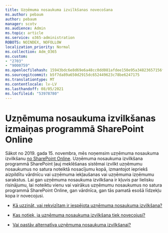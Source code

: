 ```yaml
---
title: Uzņēmuma nosaukuma izvilkšanas novecošana
ms.author: pebaum
author: pebaum
manager: scotv
ms.audience: Admin
ms.topic: article
ms.service: o365-administration
ROBOTS: NOINDEX, NOFOLLOW
localization_priority: Normal
ms.collection: Adm_O365
ms.custom:
- "2703"
- "9000759"
ms.openlocfilehash: 15943bdc6e8d69e6a48cc0dd081afdee150e95a34823657156fd9abe111824d5
ms.sourcegitcommit: b5f7da89a650d2915dc652449623c78be6247175
ms.translationtype: MT
ms.contentlocale: lv-LV
ms.lasthandoff: 08/05/2021
ms.locfileid: "53978780"
---
```

# <a name="changes-to-company-name-extraction-in-sharepoint-online"></a>Uzņēmuma nosaukuma izvilkšanas izmaiņas programmā SharePoint Online

Sākot no 2019. gada 15. novembra, mēs noņemsim uzņēmuma nosaukuma izvilkšanu [no SharePoint Online](https://docs.microsoft.com/sharepoint/changes-to-company-name-extraction-in-sharepoint-online). Uzņēmuma nosaukuma izvilkšana programmā SharePoint ļauj meklēšanas sistēmai izvilkt uzņēmumu nosaukumus no satura noteiktā nosacījumu kopā, izmantojot iepriekš aizpildītu vārdnīcu vai uzņēmuma iekļaušanas vai uzņēmuma izņēmumu sarakstus. Lai gan uzņēmuma nosaukuma izvilkšana ir kļuvis par lielisku risinājumu, lai noteiktu vienu vai vairākus uzņēmumu nosaukumus no satura programmā SharePoint Online, gan vārdnīca, gan tās pamatā esošā līdzekļu kopa ir novecojusi.

- [Kā uzzināt, vai rekvizītam ir iespējota uzņēmuma nosaukuma izvilkšana?](https://docs.microsoft.com/sharepoint/changes-to-company-name-extraction-in-sharepoint-online#how-do-i-know-if-company-name-extraction-is-enabled-for-a-property)

- [Kas notiek, ja uzņēmuma nosaukuma izvilkšana tiek novecojusi?](https://docs.microsoft.com/sharepoint/changes-to-company-name-extraction-in-sharepoint-online#what-happens-when-company-name-extraction-is-deprecated) 

- [Vai pastāv alternatīva uzņēmuma nosaukuma izvilkšanai?](https://docs.microsoft.com/sharepoint/changes-to-company-name-extraction-in-sharepoint-online#are-there-alternatives-to-company-name-extraction) 